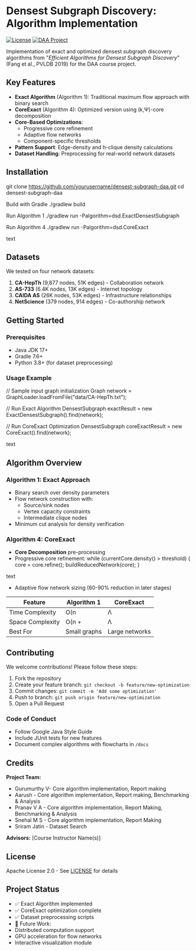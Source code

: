 # Densest Subgraph Discovery: Algorithm Implementation

[![License](https://img.shields.io/badge/License-Apache_2.0-blue.svg)](https://opensource.org/licenses/Apache-2.0)
[![DAA Project](https://img.shields.io/badge/Course-DAA_Design_%26_Analysis_of_Algorithms-blueviolet)]()

Implementation of exact and optimized densest subgraph discovery algorithms from "*Efficient Algorithms for Densest Subgraph Discovery*" (Fang et al., PVLDB 2019) for the DAA course project.

## Key Features
- **Exact Algorithm** (Algorithm 1): Traditional maximum flow approach with binary search
- **CoreExact** (Algorithm 4): Optimized version using (k,Ψ)-core decomposition
- **Core-Based Optimizations**: 
  - Progressive core refinement
  - Adaptive flow networks
  - Component-specific thresholds
- **Pattern Support**: Edge-density and h-clique density calculations
- **Dataset Handling**: Preprocessing for real-world network datasets

## Installation
git clone https://github.com/yourusername/densest-subgraph-daa.git
cd densest-subgraph-daa

Build with Gradle
./gradlew build

Run Algorithm 1
./gradlew run -Palgorithm=dsd.ExactDensestSubgraph

Run Algorithm 4
./gradlew run -Palgorithm=dsd.CoreExact

text

## Datasets
We tested on four network datasets:
1. **CA-HepTh** (9,877 nodes, 51K edges) - Collaboration network
2. **AS-733** (6.4K nodes, 13K edges) - Internet topology
3. **CAIDA AS** (26K nodes, 53K edges) - Infrastructure relationships
4. **NetScience** (379 nodes, 914 edges) - Co-authorship network

## Getting Started
### Prerequisites
- Java JDK 17+
- Gradle 7.6+
- Python 3.8+ (for dataset preprocessing)

### Usage Example
// Sample input graph initialization
Graph network = GraphLoader.loadFromFile("data/CA-HepTh.txt");

// Run Exact Algorithm
DensestSubgraph exactResult = new ExactDensestSubgraph().find(network);

// Run CoreExact Optimization
DensestSubgraph coreExactResult = new CoreExact().find(network);

text

## Algorithm Overview
### Algorithm 1: Exact Approach
- Binary search over density parameters
- Flow network construction with:
  - Source/sink nodes
  - Vertex capacity constraints
  - Intermediate clique nodes
- Minimum cut analysis for density verification

### Algorithm 4: CoreExact
- **Core Decomposition** pre-processing
- Progressive core refinement:
while (currentCore.density() > threshold) {
core = core.refine();
buildReducedNetwork(core);
}

text
- Adaptive flow network sizing (60-90% reduction in later stages)

| Feature              | Algorithm 1 | CoreExact   |
|----------------------|-------------|-------------|
| Time Complexity      | O(n|Λ| + ...) | O(|R_k|³)   |
| Space Complexity     | O(n + |Λ|)  | O(|R_k| + |Λ_C|) |
| Best For             | Small graphs| Large networks |

## Contributing
We welcome contributions! Please follow these steps:
1. Fork the repository
2. Create your feature branch: `git checkout -b feature/new-optimization`
3. Commit changes: `git commit -m 'Add some optimization'`
4. Push to branch: `git push origin feature/new-optimization`
5. Open a Pull Request

### Code of Conduct
- Follow Google Java Style Guide
- Include JUnit tests for new features
- Document complex algorithms with flowcharts in `/docs`

## Credits
**Project Team:**
- Gurumurthy V- Core algorithm implementation, Report making
- Aarush - Core algorithm implementation, Report making, Benchmarking & Analysis
- Pranav V A - Core algorithm implementation, Report Making, Benchmarking & Analysis
- Snehal M S - Core algorithm implementation, Report Making
- Sriram Jatin - Dataset Search

**Advisors:** [Course Instructor Name(s)]

## License
Apache License 2.0 - See [LICENSE](LICENSE) for details

## Project Status
- ✅ Exact Algorithm implemented
- ✅ CoreExact optimization complete
- ✅ Dataset preprocessing scripts
- 🔄 Future Work: 
- Distributed computation support
- GPU acceleration for flow networks
- Interactive visualization module
